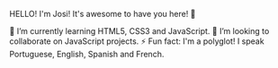 HELLO! I'm Josi! It's awesome to have you here! 👋

🌱 I’m currently learning HTML5, CSS3 and JavaScript.
💞️ I’m looking to collaborate on JavaScript projects.
⚡ Fun fact: I'm a polyglot! I speak Portuguese, English, Spanish and French.

